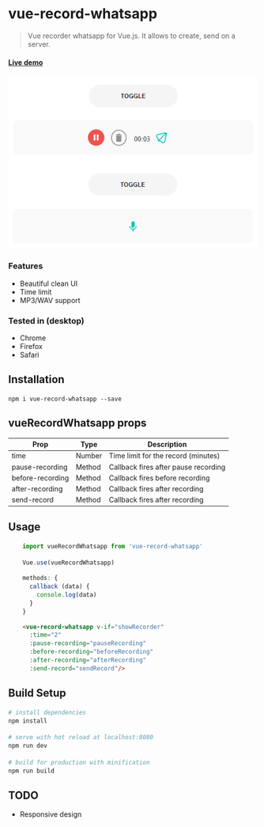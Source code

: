 # vue-record-whatsapp

> Vue recorder whatsapp for Vue.js. It allows to create, send on a server.

#### [Live demo](https://codepen.io/MohammedTaha/pen/poOWQpr)

![](https://github.com/MohammedTaha226/vue-record-whatsapp/blob/main/screenshot.png)

### Features

- Beautiful clean UI
- Time limit
- MP3/WAV support

### Tested in (desktop)

- Chrome
- Firefox
- Safari

## Installation

```
npm i vue-record-whatsapp --save
```
## vueRecordWhatsapp props
| Prop                  | Type     | Description                                                   |
| --------------------- | -------- | ------------------------------------------------------------- |
| time                  | Number   |    Time limit for the record (minutes)                        |
| pause-recording       | Method   |    Callback fires after pause recording                       |
| before-recording      | Method   |    Callback fires before recording                            |
| after-recording       | Method   |    Callback fires after recording                             |
| send-record           | Method   |    Callback fires after recording                             |

## Usage

```js
    import vueRecordWhatsapp from 'vue-record-whatsapp'

    Vue.use(vueRecordWhatsapp)
```

```js
    methods: {
      callback (data) {
        console.log(data)
      }
    }
```

```html
    <vue-record-whatsapp v-if="showRecorder"
      :time="2"
      :pause-recording="pauseRecording"
      :before-recording="beforeRecording"
      :after-recording="afterRecording"
      :send-record="sendRecord"/>
```

## Build Setup

``` bash
# install dependencies
npm install

# serve with hot reload at localhost:8080
npm run dev

# build for production with minification
npm run build
```

## TODO
- Responsive design
